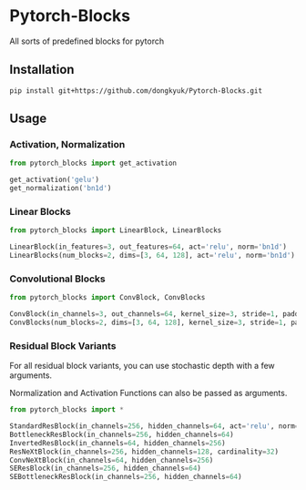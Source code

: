 # Pytorch-Blocks
All sorts of predefined blocks for pytorch

## Installation
```pip install git+https://github.com/dongkyuk/Pytorch-Blocks.git```

## Usage

### Activation, Normalization
```python
from pytorch_blocks import get_activation

get_activation('gelu')
get_normalization('bn1d')
```

### Linear Blocks
```python
from pytorch_blocks import LinearBlock, LinearBlocks

LinearBlock(in_features=3, out_features=64, act='relu', norm='bn1d')
LinearBlocks(num_blocks=2, dims=[3, 64, 128], act='relu', norm='bn1d')
```

### Convolutional Blocks
```python
from pytorch_blocks import ConvBlock, ConvBlocks

ConvBlock(in_channels=3, out_channels=64, kernel_size=3, stride=1, padding=1, act='relu', norm='bn2d')
ConvBlocks(num_blocks=2, dims=[3, 64, 128], kernel_size=3, stride=1, padding=1, act='relu', norm='bn2d')
```

### Residual Block Variants

For all residual block variants, you can use stochastic depth with a few arguments.

Normalization and Activation Functions can also be passed as arguments.

```python
from pytorch_blocks import *

StandardResBlock(in_channels=256, hidden_channels=64, act='relu', norm='bn', use_stochastic_depth=True, p=1)
BottleneckResBlock(in_channels=256, hidden_channels=64)
InvertedResBlock(in_channels=64, hidden_channels=256)
ResNeXtBlock(in_channels=256, hidden_channels=128, cardinality=32)
ConvNeXtBlock(in_channels=64, hidden_channels=256)
SEResBlock(in_channels=256, hidden_channels=64)
SEBottleneckResBlock(in_channels=256, hidden_channels=64)
```
